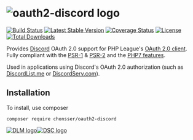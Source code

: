 ![oauth2-discord logo](http://i.imgur.com/cTj9sCa.png)
====
[![Build Status](https://travis-ci.org/chonsser/oauth2-discord.svg?branch=master)](https://travis-ci.org/chonsser/oauth2-discord)
[![Latest Stable Version](https://poser.pugx.org/chonsser/oauth2-discord/version)](https://packagist.org/packages/chonsser/oauth2-discord)
[![Coverage Status](https://coveralls.io/repos/github/chonsser/oauth2-discord/badge.svg?branch=master)](https://coveralls.io/github/chonsser/oauth2-discord?branch=master)
[![License](https://poser.pugx.org/chonsser/oauth2-discord/license)](https://packagist.org/packages/chonsser/oauth2-discord)
[![Total Downloads](https://poser.pugx.org/chonsser/oauth2-discord/downloads)](https://packagist.org/packages/chonsser/oauth2-discord)


Provides [Discord](https://discordapp.com/) OAuth 2.0 support for PHP League's [OAuth 2.0 client](https://github.com/thephpleague/oauth2-client). Fully compliant with the [PSR-1](https://github.com/php-fig/fig-standards/blob/master/accepted/PSR-1-basic-coding-standard.md) & [PSR-2](https://github.com/php-fig/fig-standards/blob/master/accepted/PSR-2-coding-style-guide.md) and the [PHP7 features](http://php.net/manual/en/migration70.new-features.php). 

Used in applications using Discord's OAuth 2.0 authorization (such as [DiscordList.me](https://discordlist.me) or [DiscordServ.com](https://discordserv.com)).

## Installation
To install, use composer
```
composer require chonsser/oauth2-discord
```

[![DLM logo](http://i.imgur.com/j10tczn.png)](https://discordlist.me)[![DSC logo](http://i.imgur.com/5AKExtf.png)](https://discordserv.com)
